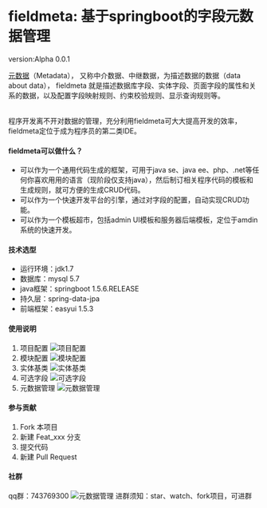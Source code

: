 # fieldmeta: 基于springboot的字段元数据管理
version:Alpha 0.0.1

[元数据](https://baike.baidu.com/item/%E5%85%83%E6%95%B0%E6%8D%AE/1946090?fr=aladdin)（Metadata），
又称中介数据、中继数据，为描述数据的数据（data about data），
fieldmeta 就是描述数据库字段、实体字段、页面字段的属性和关系的数据，以及配置字段映射规则、约束校验规则、显示查询规则等。

<br>
程序开发离不开对数据的管理，充分利用fieldmeta可大大提高开发的效率，fieldmeta定位于成为程序员的第二类IDE。


#### fieldmeta可以做什么？

- 可以作为一个通用代码生成的框架，可用于java se、java ee、php、.net等任何你喜欢用用的语言（现阶段仅支持java），然后制订相关程序代码的模板和生成规则，就可方便的生成CRUD代码。
- 可以作为一个快速开发平台的引擎，通过对字段的配置，自动实现CRUD功能。
- 可以作为一个模板超市，包括admin UI模板和服务器后端模板，定位于amdin系统的快速开发。

#### 技术选型
- 运行环境：jdk1.7
- 数据库：mysql 5.7
- java框架：springboot 1.5.6.RELEASE
- 持久层：spring-data-jpa 
- 前端框架：easyui 1.5.3


#### 使用说明

1. 项目配置
![项目配置](http://wx2.sinaimg.cn/large/005S2p1Cgy1fs8fyqrszrj31hc0u00yf.jpg)
2. 模块配置
![模块配置](https://wx4.sinaimg.cn/large/005S2p1Cgy1fs8fxn7oflj31hc0u0wk3.jpg)
3. 实体基类
![实体基类](http://wx2.sinaimg.cn/large/005S2p1Cgy1fs8fz78smcj31hc0u0af9.jpg)
4. 可选字段
![可选字段](http://wx4.sinaimg.cn/large/005S2p1Cgy1fs8fyelumfj31hc0u0dl5.jpg)
5. 元数据管理
![元数据管理](http://wx2.sinaimg.cn/large/005S2p1Cgy1fs8fr9jvgaj31hc0u0grm.jpg)


#### 参与贡献

1. Fork 本项目
2. 新建 Feat_xxx 分支
3. 提交代码
4. 新建 Pull Request

#### 社群
qq群：743769300
![元数据管理](http://wx3.sinaimg.cn/mw690/005S2p1Cgy1fs8i122zmmj306a082t8u.jpg)
进群须知：star、watch、fork项目，可进群

